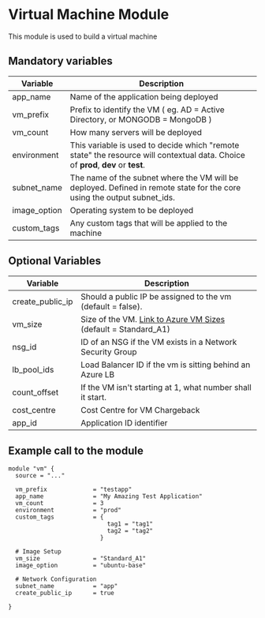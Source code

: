 # Virtual Machine Module
This module is used to build a virtual machine

## Mandatory variables

Variable    | Description
--------    | -----------
app_name         | Name of the application being deployed
vm_prefix        | Prefix to identify the VM ( eg. AD = Active Directory, or MONGODB = MongoDB )
vm_count         | How many servers will be deployed
environment      | This variable is used to decide which "remote state" the resource will contextual data. Choice of __prod__, __dev__ or __test__.
subnet_name      | The name of the subnet where the VM will be deployed. Defined in remote state for the core using the output subnet_ids.
image_option     |  Operating system to be deployed
custom_tags      |  Any custom tags that will be applied to the machine


## Optional Variables

Variable | Description
-------- | -----------
create_public_ip              | Should a public IP be assigned to the vm (default = false).
vm_size                       | Size of the VM. [Link to Azure VM Sizes](https://azure.microsoft.com/en-us/documentation/articles/virtual-machines-windows-sizes/) (default = Standard_A1)
nsg_id                        | ID of an NSG if the VM exists in a Network Security Group
lb_pool_ids                   | Load Balancer ID if the vm is sitting behind an Azure LB
count_offset                  | If the VM isn't starting at 1, what number shall it start.
cost_centre                   | Cost Centre for VM Chargeback
app_id                        | Application ID identifier

## Example call to the module

```
module "vm" {
  source = "..."

  vm_prefix             = "testapp"
  app_name              = "My Amazing Test Application"
  vm_count              = 3
  environment           = "prod"
  custom_tags           = {
                            tag1 = "tag1"
                            tag2 = "tag2"
                          }

  # Image Setup
  vm_size               = "Standard_A1"
  image_option          = "ubuntu-base"

  # Network Configuration
  subnet_name           = "app"
  create_public_ip      = true

}

```
